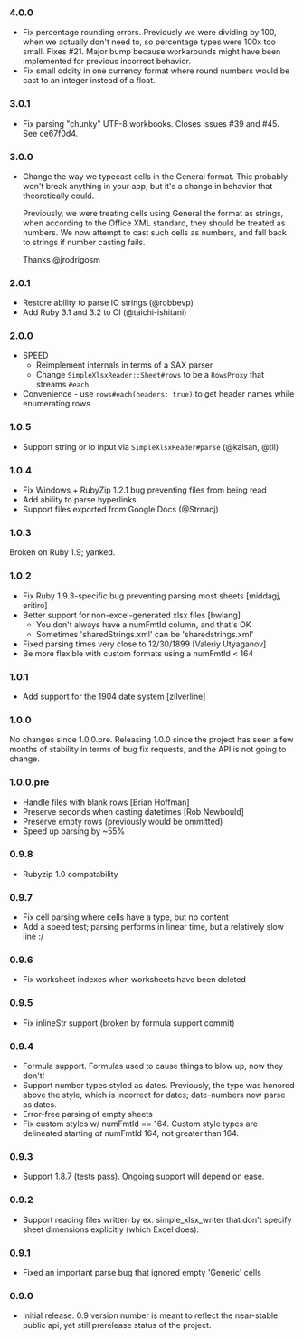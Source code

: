 ### 4.0.0

* Fix percentage rounding errors. Previously we were dividing by 100, when we
  actually don't need to, so percentage types were 100x too small. Fixes #21.
  Major bump because workarounds might have been implemented for previous
  incorrect behavior.
* Fix small oddity in one currency format where round numbers would be cast
  to an integer instead of a float.

### 3.0.1

* Fix parsing "chunky" UTF-8 workbooks. Closes issues #39 and #45. See ce67f0d4.

### 3.0.0

* Change the way we typecast cells in the General format. This probably won't
  break anything in your app, but it's a change in behavior that theoretically
  could.

  Previously, we were treating cells using General the format as strings, when
  according to the Office XML standard, they should be treated as numbers. We
  now attempt to cast such cells as numbers, and fall back to strings if number
  casting fails.

  Thanks @jrodrigosm

### 2.0.1

* Restore ability to parse IO strings (@robbevp)
* Add Ruby 3.1 and 3.2 to CI (@taichi-ishitani)

### 2.0.0

* SPEED
  * Reimplement internals in terms of a SAX parser
  * Change `SimpleXlsxReader::Sheet#rows` to be a `RowsProxy` that streams `#each`
* Convenience - use `rows#each(headers: true)` to get header names while enumerating rows

### 1.0.5

* Support string or io input via `SimpleXlsxReader#parse` (@kalsan, @til)

### 1.0.4

* Fix Windows + RubyZip 1.2.1 bug preventing files from being read
* Add ability to parse hyperlinks
* Support files exported from Google Docs (@Strnadj)

### 1.0.3

Broken on Ruby 1.9; yanked.

### 1.0.2

* Fix Ruby 1.9.3-specific bug preventing parsing most sheets [middagj, eritiro]
* Better support for non-excel-generated xlsx files [bwlang]
  * You don't always have a numFmtId column, and that's OK
  * Sometimes 'sharedStrings.xml' can be 'sharedstrings.xml'
* Fixed parsing times very close to 12/30/1899 [Valeriy Utyaganov]
* Be more flexible with custom formats using a numFmtId < 164

### 1.0.1

* Add support for the 1904 date system [zilverline]

### 1.0.0

No changes since 1.0.0.pre. Releasing 1.0.0 since the project has seen a
few months of stability in terms of bug fix requests, and the API is not
going to change.

### 1.0.0.pre

* Handle files with blank rows [Brian Hoffman]
* Preserve seconds when casting datetimes [Rob Newbould]
* Preserve empty rows (previously would be ommitted)
* Speed up parsing by ~55%

### 0.9.8

* Rubyzip 1.0 compatability

### 0.9.7

* Fix cell parsing where cells have a type, but no content
* Add a speed test; parsing performs in linear time, but a relatively
  slow line :/

### 0.9.6

* Fix worksheet indexes when worksheets have been deleted

### 0.9.5

* Fix inlineStr support (broken by formula support commit)

### 0.9.4

* Formula support. Formulas used to cause things to blow up, now they don't!
* Support number types styled as dates. Previously, the type was honored
  above the style, which is incorrect for dates; date-numbers now parse as
  dates.
* Error-free parsing of empty sheets
* Fix custom styles w/ numFmtId == 164. Custom style types are delineated
  starting *at* numFmtId 164, not greater than 164.

### 0.9.3

* Support 1.8.7 (tests pass). Ongoing support will depend on ease.

### 0.9.2

* Support reading files written by ex. simple_xlsx_writer that don't
  specify sheet dimensions explicitly (which Excel does).

### 0.9.1

* Fixed an important parse bug that ignored empty 'Generic' cells

### 0.9.0

* Initial release. 0.9 version number is meant to reflect the near-stable
  public api, yet still prerelease status of the project.
